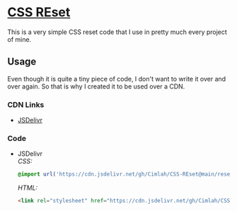 # [CSS REset](https://github.com/Cimlah/CSS-REset)

This is a very simple CSS reset code that I use in pretty much every project of mine.

## Usage
Even though it is quite a tiny piece of code, I don't want to write it over and over again. So that is why I created it to be used over a CDN.

### CDN Links

* [JSDelivr](https://cdn.jsdelivr.net/gh/Cimlah/CSS-REset@main/reset.css)

### Code

* JSDelivr  
  *CSS:*
  ``` CSS
  @import url('https://cdn.jsdelivr.net/gh/Cimlah/CSS-REset@main/reset.css');
  ```

  *HTML:*
  ``` HTML
  <link rel="stylesheet" href="https://cdn.jsdelivr.net/gh/Cimlah/CSS-REset@main/reset.css">
  ```